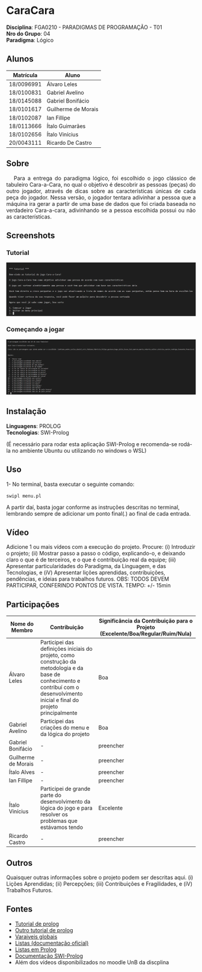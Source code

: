 # CaraCara

**Disciplina**: FGA0210 - PARADIGMAS DE PROGRAMAÇÃO - T01 <br>
**Nro do Grupo**: 04<br>
**Paradigma**: Lógico<br>

## Alunos
|Matrícula | Aluno |
| -- | -- |
| 18/0096991  |  Álvaro Leles |
| 18/0100831  |  Gabriel Avelino |
| 18/0145088  |  Gabriel Bonifácio |
| 18/0101617  |  Guilherme de Morais |
| 18/0102087  |  Ian Fillipe |
| 18/0113666  |  Ítalo Guimarães |
| 18/0102656  |  Ítalo Vinícius |
| 20/0043111  |  Ricardo De Castro |

## Sobre 
<p style="text-indent: 20px; text-align: justify">
Para a entrega do paradigma lógico, foi escolhido o jogo clássico de tabuleiro Cara-a-Cara, no qual o objetivo é descobrir as pessoas (peças) do outro jogador, através de dicas sobre as características únicas de cada peça do jogador. Nessa versão, o jogador tentara adivinhar a pessoa que a máquina ira gerar a partir de uma base de dados que foi criada baseada no verdadeiro Cara-a-cara, adivinhando se a pessoa escolhida possui ou não as características.
</p>

## Screenshots

### Tutorial
![img1](./img/screenshot_1.png)

### Começando a jogar
![img2](./img/screenshot_2.png)

## Instalação 
**Linguagens**: PROLOG<br>
**Tecnologias**: SWI-Prolog<br>

(É necessário para rodar esta aplicação SWI-Prolog e recomenda-se rodá-la no ambiente Ubuntu ou utilizando no windows o WSL)

## Uso 
1- No terminal, basta executar o seguinte comando:

```
swipl menu.pl
```

A partir daí, basta jogar conforme as instruções descritas no terminal, lembrando sempre de adicionar um ponto final(.) ao final de cada entrada.

## Vídeo
Adicione 1 ou mais vídeos com a execução do projeto.
Procure: 
(i) Introduzir o projeto;
(ii) Mostrar passo a passo o código, explicando-o, e deixando claro o que é de terceiros, e o que é contribuição real da equipe;
(iii) Apresentar particularidades do Paradigma, da Linguagem, e das Tecnologias, e
(iV) Apresentar lições aprendidas, contribuições, pendências, e ideias para trabalhos futuros.
OBS: TODOS DEVEM PARTICIPAR, CONFERINDO PONTOS DE VISTA.
TEMPO: +/- 15min

## Participações
|Nome do Membro | Contribuição | Significância da Contribuição para o Projeto (Excelente/Boa/Regular/Ruim/Nula) |
| -- | -- | -- |
| Álvaro Leles  | Participei das definições iniciais do projeto, como construção da metodologia e da base de conhecimento e contribuí com o desenvolvimento inicial e final do projeto principalmente  | Boa |
| Gabriel Avelino  |  Participei das criações do menu e da lógica do projeto | Boa |
| Gabriel Bonifácio  |  - | preencher |
| Guilherme de Morais  |  - | preencher |
| Ítalo Alves  |  - | preencher |
| Ian Fillipe  | - | preencher |
| Ítalo Vinícius  | Participei de grande parte do desenvolvimento da lógica do jogo e para resolver os problemas que estávamos tendo | Excelente |
| Ricardo Castro  | - | preencher |

## Outros 
Quaisquer outras informações sobre o projeto podem ser descritas aqui.
(i) Lições Aprendidas;
(ii) Percepções;
(iii) Contribuições e Fragilidades, e
(iV) Trabalhos Futuros.

## Fontes
- [Tutorial de prolog](https://cs.union.edu/~striegnk/learn-prolog-now/html/)
- [Outro tutorial de prolog](https://cs.union.edu/~striegnk/learn-prolog-now/html/)
- [Varaiveis globais](https://www.swi-prolog.org/pldoc/man?section=gvar)
- [Listas (documentação oficial)](https://www.swi-prolog.org/pldoc/doc/_SWI_/library/lists.pl)
- [Listas em Prolog](https://www.tutorialspoint.com/prolog/prolog_lists.htm)
- [Documentação SWI-Prolog](https://www.swi-prolog.org)
- Além dos vídeos disponibilizados no moodle UnB da discplina
